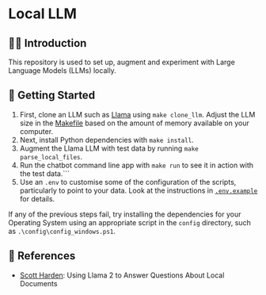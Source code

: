 # Local LLM

## 👋🏻 Introduction

This repository is used to set up, augment and experiment with Large Language Models (LLMs) locally.

## 👟 Getting Started

1. First, clone an LLM such as [Llama] using `make clone_llm`.
Adjust the LLM size in the [Makefile] based on the amount of memory available on your computer.
1. Next, install Python dependencies with `make install`.
1. Augment the Llama LLM with test data by running `make parse_local_files`.
1. Run the chatbot command line app with `make run` to see it in action with the test data.```
1. Use an `.env` to customise some of the configuration of the scripts, particularly to point to your data.
Look at the instructions in [`.env.example`][env] for details.

If any of the previous steps fail, try installing the dependencies for your Operating System
using an appropriate script in the `config` directory, such as `.\config\config_windows.ps1`.

## 🔗 References

- [Scott Harden]: Using Llama 2 to Answer Questions About Local Documents

[env]: ./.env.example
[Llama]: https://llama.meta.com/
[Makefile]: ./Makefile
[Scott Harden]: https://swharden.com/blog/2023-07-30-ai-document-qa/
